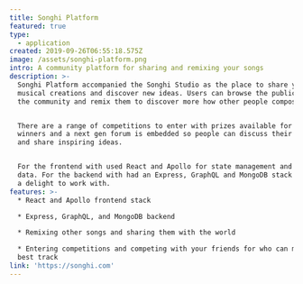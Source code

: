 ```yaml
---
title: Songhi Platform
featured: true
type:
  - application
created: 2019-09-26T06:55:18.575Z
image: /assets/songhi-platform.png
intro: A community platform for sharing and remixing your songs
description: >-
  Songhi Platform accompanied the Songhi Studio as the place to share your
  musical creations and discover new ideas. Users can browse the public songs of
  the community and remix them to discover more how other people compose. 


  There are a range of competitions to enter with prizes available for the
  winners and a next gen forum is embedded so people can discuss their creations
  and share inspiring ideas. 


  For the frontend with used React and Apollo for state management and consuming
  data. For the backend with had an Express, GraphQL and MongoDB stack which was
  a delight to work with.
features: >-
  * React and Apollo frontend stack

  * Express, GraphQL, and MongoDB backend

  * Remixing other songs and sharing them with the world

  * Entering competitions and competing with your friends for who can make the
  best track
link: 'https://songhi.com'
---
```


